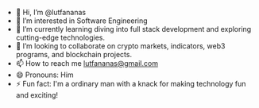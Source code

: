 - 👋 Hi, I’m @lutfananas
- 👀 I’m interested in Software Engineering
- 🌱 I’m currently learning diving into full stack development and exploring cutting-edge technologies.
- 💞️ I’m looking to  collaborate on crypto markets, indicators, web3 programs, and blockchain projects.
- 📫 How to reach me lutfananas@gmail.com
- 😄 Pronouns: Him
- ⚡ Fun fact:  I'm a ordinary man with a knack for making technology fun and exciting!

<!---
lutfananas/lutfananas is a ✨ special ✨ repository because its `README.md` (this file) appears on your GitHub profile.
You can click the Preview link to take a look at your changes.
--->
